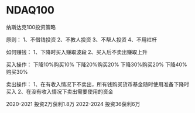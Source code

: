 # NDAQ100
 纳斯达克100投资策略

原则：
1、不借钱投资
2、不教人投资
3、不帮人投资
4、不用杠杆

如何赚钱：
1、下降时买入赚取波段
2、买入后不卖出赚取上升

买入操作：
下降10%购买10%
下降20%购买20%
下降30%购买20%
下降40%购买30%



卖出操作：
1、在有收入情况下不卖出，所有钱购买货币基金随时使用准备下降时买入
2、在没有收入情况下卖出需要使用的资金


2020-2021 投资2万获利1.8万
2022-2024 投资36获利6万
